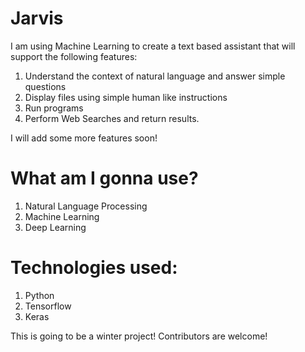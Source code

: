 # Jarvis

I am using Machine Learning to create a text based assistant that will support the following features:

1. Understand the context of natural language and answer simple questions
2. Display files using simple human like instructions
3. Run programs
4. Perform Web Searches and return results.


I will add some more features soon!

# What am I gonna use?

1. Natural Language Processing 
2. Machine Learning
3. Deep Learning


# Technologies used:

1. Python
2. Tensorflow
3. Keras


This is going to be a winter project! Contributors are welcome!
